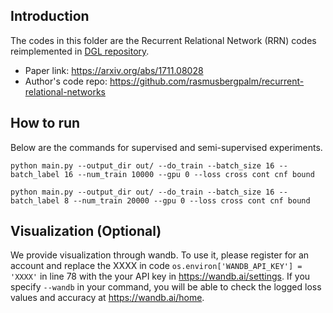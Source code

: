 ## Introduction
The codes in this folder are the Recurrent Relational Network (RRN) codes reimplemented in [DGL repository](https://github.com/dmlc/dgl/tree/master/examples/pytorch/rrn).
* Paper link: https://arxiv.org/abs/1711.08028
* Author's code repo: https://github.com/rasmusbergpalm/recurrent-relational-networks

## How to run
Below are the commands for supervised and semi-supervised experiments.
```
python main.py --output_dir out/ --do_train --batch_size 16 --batch_label 16 --num_train 10000 --gpu 0 --loss cross cont cnf bound

python main.py --output_dir out/ --do_train --batch_size 16 --batch_label 8 --num_train 20000 --gpu 0 --loss cross cont cnf bound
```

## Visualization (Optional)
We provide visualization through wandb. To use it, please register for an account and replace the XXXX in code `os.environ['WANDB_API_KEY'] = 'XXXX'` in line 78 with the your API key in https://wandb.ai/settings. If you specify `--wandb` in your command, you will be able to check the logged loss values and accuracy at https://wandb.ai/home.
